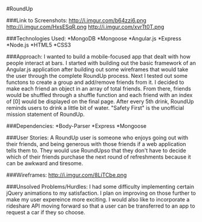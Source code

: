#RoundUp

###Link to Screenshots:
http://i.imgur.com/b64zzi6.png
http://i.imgur.com/HxsESqR.png
http://i.imgur.com/xvrTt0T.png

###Technologies Used:
*MongoDB
*Mongoose
*Angular.js
*Express
*Node.js
*HTML5
*CSS3

###Approach:
I wanted to build a mobile-focused app that dealt with how people interact at bars. I started with building out the basic framework of an Angular.js application after building out some wireframes that would take the user through the complete RoundUp process. Next I tested out some functons to create a group and add/remove friends from it. I decided to make each friend an object in an array of total friends. From there, friends would be shuffled through a shuffle function and each friend with an index of [0] would be displayed on the final page. After every 5th drink, RoundUp reminds users to drink a little bit of water. "Safety First" is the unofficial mission statement of RoundUp. 

###Dependencies:
*Body-Parser
*Express
*Mongoose

###User Stories:
A RoundUp user is someone who enjoys going out with their friends, and being generous with those friends if a web application tells them to. They would use RoundUpso that they don't have to decide which of their friends purchase the next round of refreshments because it can be awkward and tiresome.

###Wireframes:
http://i.imgur.com/8LiTCbe.png

###Unsolved Problems/Hurdles:
I had some difficulty implementing certain jQuery animations to my satisfaction. I plan on improving on those further to make my user expereince more exciting. I would also like to incorporate a rideshare API moving forward so that a user can be transferred to an app to request a car if they so choose.